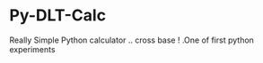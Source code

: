 Py-DLT-Calc
===========

Really Simple Python calculator .. cross base ! .One of first python experiments 
